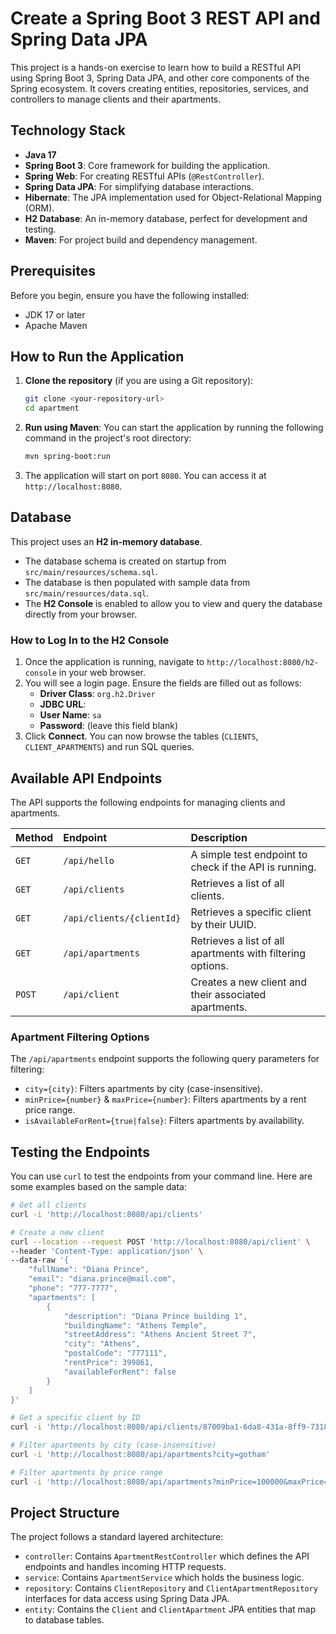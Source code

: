 # Create a Spring Boot 3 REST API and Spring Data JPA

This project is a hands-on exercise to learn how to build a RESTful API using Spring Boot 3, Spring Data JPA, and other core components of the Spring ecosystem. It covers creating entities, repositories, services, and controllers to manage clients and their apartments.

## Technology Stack

*   **Java 17**
*   **Spring Boot 3**: Core framework for building the application.
*   **Spring Web**: For creating RESTful APIs (`@RestController`).
*   **Spring Data JPA**: For simplifying database interactions.
*   **Hibernate**: The JPA implementation used for Object-Relational Mapping (ORM).
*   **H2 Database**: An in-memory database, perfect for development and testing.
*   **Maven**: For project build and dependency management.

## Prerequisites

Before you begin, ensure you have the following installed:
*   JDK 17 or later
*   Apache Maven

## How to Run the Application

1.  **Clone the repository** (if you are using a Git repository):
    ```bash
    git clone <your-repository-url>
    cd apartment
    ```

2.  **Run using Maven**:
    You can start the application by running the following command in the project's root directory:
    ```bash
    mvn spring-boot:run
    ```

3.  The application will start on port `8080`. You can access it at `http://localhost:8080`.

## Database

This project uses an **H2 in-memory database**.

*   The database schema is created on startup from `src/main/resources/schema.sql`.
*   The database is then populated with sample data from `src/main/resources/data.sql`.
*   The **H2 Console** is enabled to allow you to view and query the database directly from your browser.

### How to Log In to the H2 Console

1.  Once the application is running, navigate to `http://localhost:8080/h2-console` in your web browser.
2.  You will see a login page. Ensure the fields are filled out as follows:
    -   **Driver Class**: `org.h2.Driver`
    -   **JDBC URL**: `   `
    -   **User Name**: `sa`
    -   **Password**: (leave this field blank)
3.  Click **Connect**. You can now browse the tables (`CLIENTS`, `CLIENT_APARTMENTS`) and run SQL queries.

## Available API Endpoints

The API supports the following endpoints for managing clients and apartments.

| Method | Endpoint                                   | Description                                                  |
|:-------|:-------------------------------------------|:-------------------------------------------------------------|
| `GET`  | `/api/hello`                               | A simple test endpoint to check if the API is running.       |
| `GET`  | `/api/clients`                             | Retrieves a list of all clients.                             |
| `GET`  | `/api/clients/{clientId}`                  | Retrieves a specific client by their UUID.                   |
| `GET`  | `/api/apartments`                          | Retrieves a list of all apartments with filtering options.   |
| `POST` | `/api/client`                              | Creates a new client and their associated apartments.        |

### Apartment Filtering Options

The `/api/apartments` endpoint supports the following query parameters for filtering:
*   `city={city}`: Filters apartments by city (case-insensitive).
*   `minPrice={number}` & `maxPrice={number}`: Filters apartments by a rent price range.
*   `isAvailableForRent={true|false}`: Filters apartments by availability.

## Testing the Endpoints

You can use `curl` to test the endpoints from your command line. Here are some examples based on the sample data:

```bash
# Get all clients
curl -i 'http://localhost:8080/api/clients'

# Create a new client
curl --location --request POST 'http://localhost:8080/api/client' \
--header 'Content-Type: application/json' \
--data-raw '{
    "fullName": "Diana Prince",
    "email": "diana.prince@mail.com",
    "phone": "777-7777",
    "apartments": [
        {
            "description": "Diana Prince building 1",
            "buildingName": "Athens Temple",
            "streetAddress": "Athens Ancient Street 7",
            "city": "Athens",
            "postalCode": "777111",
            "rentPrice": 399861,
            "availableForRent": false
        }
    ]
}'

# Get a specific client by ID
curl -i 'http://localhost:8080/api/clients/87009ba1-6da8-431a-8ff9-73182d506e6d'

# Filter apartments by city (case-insensitive)
curl -i 'http://localhost:8080/api/apartments?city=gotham'

# Filter apartments by price range
curl -i 'http://localhost:8080/api/apartments?minPrice=100000&maxPrice=150000'
```

## Project Structure

The project follows a standard layered architecture:

*   `controller`: Contains `ApartmentRestController` which defines the API endpoints and handles incoming HTTP requests.
*   `service`: Contains `ApartmentService` which holds the business logic.
*   `repository`: Contains `ClientRepository` and `ClientApartmentRepository` interfaces for data access using Spring Data JPA.
*   `entity`: Contains the `Client` and `ClientApartment` JPA entities that map to database tables.